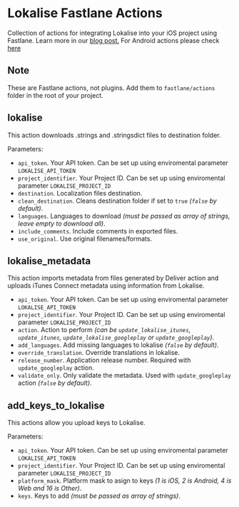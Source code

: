 # Lokalise Fastlane Actions

Collection of actions for integrating Lokalise into your iOS project using Fastlane. Learn more in our [blog post.](https://blog.lokalise.co/automating-itunes-connect-deployment-with-fastlane-and-lokalise/)
For Android actions please check [here](https://github.com/lokalise/lokalise-fastlane-actions/android)

## Note

These are Fastlane actions, not plugins. Add them to `fastlane/actions` folder in the root of your project.

## lokalise

This action downloads .strings and .stringsdict files to destination folder.

Parameters:

- `api_token`. Your API token. Can be set up using enviromental parameter `LOKALISE_API_TOKEN`
- `project_identifier`. Your Project ID. Can be set up using enviromental parameter `LOKALISE_PROJECT_ID`
- `destination`. Localization files destination.
- `clean_destination`. Cleans destination folder if set to `true` *(`false` by default)*.
- `languages`. Languages to download *(must be passed as array of strings, leave empty to download all)*.
- `include_comments`. Include comments in exported files.
- `use_original`. Use original filenames/formats.

## lokalise_metadata

This action imports metadata from files generated by Deliver action and uploads iTunes Connect metadata using information from Lokalise.

- `api_token`. Your API token. Can be set up using enviromental parameter `LOKALISE_API_TOKEN`
- `project_identifier`. Your Project ID. Can be set up using enviromental parameter `LOKALISE_PROJECT_ID`
- `action`. Action to perform *(can be `update_lokalise_itunes`, `update_itunes`, `update_lokalise_googleplay` or `update_googleplay`)*. 
- `add_languages`. Add missing languages to lokalise *(`false` by default)*.
- `override_translation`. Override translations in lokalise.
- `release_number`. Application release number. Required with `update_googleplay` action.
- `validate_only`. Only validate the metadata. Used with `update_googleplay` action *(`false` by default)*.

## add_keys_to_lokalise

This actions allow you upload keys to Lokalise.

Parameters:

- `api_token`. Your API token. Can be set up using enviromental parameter `LOKALISE_API_TOKEN`
- `project_identifier`. Your Project ID. Can be set up using enviromental parameter `LOKALISE_PROJECT_ID`
- `platform_mask`. Platform mask to asign to keys *(1 is iOS, 2 is Android, 4 is Web and 16 is Other)*.
- `keys`. Keys to add *(must be passed as array of strings)*.

